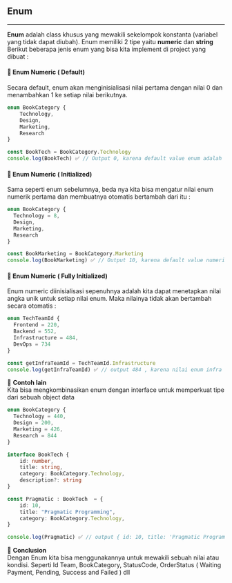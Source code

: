 ## Enum
---
**Enum** adalah class khusus yang mewakili sekelompok konstanta (variabel yang tidak dapat diubah).
Enum memiliki 2 tipe yaitu **numeric** dan **string** <br />
Berikut beberapa jenis enum yang bisa kita implement di project yang dibuat :

#### :crown: Enum Numeric ( Default)
Secara default, enum akan menginisialisasi nilai pertama dengan nilai 0 dan menambahkan 1 ke setiap nilai berikutnya.
```ts
enum BookCategory {
    Technology,
    Design,
    Marketing,
    Research
}

const BookTech = BookCategory.Technology
console.log(BookTech) ✅ // Output 0, karena default value enum adalah 0
```

#### :crown: Enum Numeric ( Initialized)
Sama seperti enum sebelumnya, beda nya kita bisa mengatur nilai enum numerik pertama dan membuatnya otomatis bertambah dari itu :
```ts
enum BookCategory {
  Technology = 8,
  Design,
  Marketing,
  Research
}

const BookMarketing = BookCategory.Marketing
console.log(BookMarketing) ✅ // Output 10, karena default value numerik pertama adalah 8
```

#### :crown: Enum Numeric ( Fully Initialized)
Enum numeric diinisialisasi sepenuhnya adalah kita dapat menetapkan nilai angka unik untuk setiap nilai enum. Maka nilainya tidak akan bertambah secara otomatis :
```ts
enum TechTeamId {
  Frontend = 220,
  Backend = 552,
  Infrastructure = 484,
  DevOps = 734
}

const getInfraTeamId = TechTeamId.Infrastructure
console.log(getInfraTeamId) ✅ // output 484 , karena nilai enum infra sudah diinisialisasikan dengan nilai 484
```

:pushpin: **Contoh lain**<br />
Kita bisa mengkombinasikan enum dengan interface untuk memperkuat tipe dari sebuah object data
```ts
enum BookCategory {
  Technology = 440,
  Design = 200,
  Marketing = 426,
  Research = 844
}

interface BookTech {
    id: number,
    title: string,
    category: BookCategory.Technology,
    description?: string
}

const Pragmatic : BookTech  = {
    id: 10,
    title: "Pragmatic Programming",
    category: BookCategory.Technology,
}

console.log(Pragmatic) ✅ // output { id: 10, title: 'Pragmatic Programming', category: 440 }
```

:bookmark_tabs: **Conclusion**<br />
Dengan Enum kita bisa menggunakannya untuk mewakili sebuah nilai atau kondisi. Seperti Id Team, BookCategory, StatusCode, OrderStatus ( Waiting Payment, Pending, Success and Failed ) dll